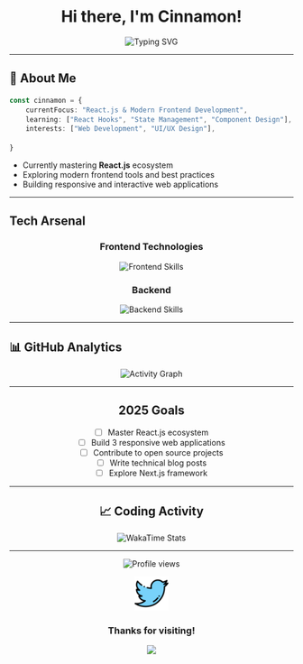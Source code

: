 # <div align="center"> Hi there, I'm Cinnamon! </div>

<div align="center">
  <img src="https://readme-typing-svg.demolab.com/?lines=Web+Dev;Always+Learning+New+Things!&font=Fira%20Code&center=true&width=380&height=50&duration=4000&pause=1000" alt="Typing SVG" />
</div>



---

## 🚀 About Me

```typescript
const cinnamon = {
    currentFocus: "React.js & Modern Frontend Development",
    learning: ["React Hooks", "State Management", "Component Design"],
    interests: ["Web Development", "UI/UX Design"],
 
}
```

-  Currently mastering **React.js** ecosystem
-  Exploring modern frontend tools and best practices  
-  Building responsive and interactive web applications



---

##  Tech Arsenal

<div align="center">

### Frontend Technologies
<p>
  <img src="https://skillicons.dev/icons?i=html,css,js,react,tailwind" alt="Frontend Skills" />
</p>

### Backend 
<p>
  <img src="https://skillicons.dev/icons?i=nodejs,express" alt="Backend Skills" />
</p>


</div>

---

## 📊 GitHub Analytics

<div align="center">
  

<div align="center">
  <img src="https://github-readme-activity-graph.vercel.app/graph?username=irunonironic&bg_color=0d1117&color=c9d1d9&line=ff6e96&point=79dafa&area=true&hide_border=true" alt="Activity Graph" />
</div>

---


##  2025 Goals

- [ ]  Master React.js ecosystem
- [ ]  Build 3 responsive web applications  
- [ ]  Contribute to open source projects
- [ ]  Write technical blog posts
- [ ]  Explore Next.js framework

---

## 📈 Coding Activity

<div align="center">
  <img src="https://github-readme-stats.vercel.app/api/wakatime?username=irunonironic&layout=compact&theme=tokyonight" alt="WakaTime Stats" />
</div>


---

<div align="center">
  <img src="https://komarev.com/ghpvc/?username=irunonironic&label=Profile%20views&color=0e75b6&style=flat" alt="Profile views" />

</div>

<a href="https://x.com/irunonironic"><img src="https://raw.githubusercontent.com/8bithemant/8bithemant/master/twitter.png?raw=true" width="60"></a>


<div align="center">
  <h3> Thanks for visiting! </h3>
  <img src="https://media.giphy.com/media/LnQjpWaON8nhr21vNW/giphy.gif" width="60"> 
</div>
